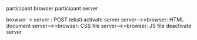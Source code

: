 participant browser
participant server

browser -> server : POST teksti
activate server
server-->>browser: HTML document
server-->>browser: CSS file
server-->>browser: JS file
deactivate server